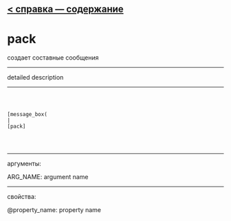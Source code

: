 [< справка — содержание](ceammc_lib.html)
---

# pack


создает составные сообщения

---

detailed description
<br>


---


```



[message_box(                                 
|
[pack]


            
```

---
аргументы:

ARG_NAME: argument name<br>

---
свойства:

@property_name: property name<br>

